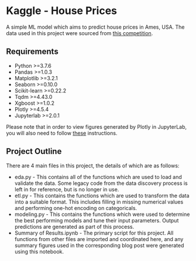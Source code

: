 # Kaggle - House Prices
A simple ML model which aims to predict house prices in Ames, USA. The data used in this project were sourced from [this competition](https://www.kaggle.com/c/house-prices-advanced-regression-techniques).

## Requirements
* Python >=3.7.6
* Pandas >=1.0.3
* Matplotlib >=3.2.1
* Seaborn >=0.10.0
* Scikit-learn >=0.22.2
* Tqdm >=4.43.0
* Xgboost >=1.0.2
* Plotly >=4.5.4
* Jupyterlab >=2.0.1

Please note that in order to view figures generated by Plotly in JupyterLab, you will also need to follow [these](https://plot.ly/python/getting-started/#jupyterlab-support-python-35) instructions.

## Project Outline
There are 4 main files in this project, the details of which are as follows:

* eda.py - This contains all of the functions which are used to load and validate the data. Some legacy code from the data discovery process is left in for reference, but is no longer in use.
* etl.py - This contains the functions which are used to transform the data into a suitable format. This includes filling in missing numerical values and performing one-hot encoding on categoricals.
* modeling.py - This contains the functions which were used to determine the best performing models and tune their input parameters. Output predictions are generated as part of this process.
* Summary of Results.ipynb - The primary script for this project. All functions from other files are imported and coordinated here, and any summary figures used in the corresponding blog post were generated using this notebook.